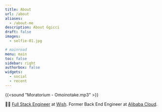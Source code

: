 ```yaml
---
title: About
url: /about
aliases:
  - /about-me
description: About Ggicci
draft: false
images:
  - selfie-01.jpg

# mainroad
menu: main
toc: false
sidebar: right
authorbox: false
widgets:
  - social
  - recent
---
```


{{<sound "Moratorium - Omoinotake.mp3" >}}

:man_technologist: [Full Stack Engineer](https://stackshare.io/ggicci/my-full-stack) at [Wish](https://www.wish.com). Former Back End Engineer at [Alibaba Cloud](https://www.aliyun.com).

<!-- <p>
<a frameborder="0" data-theme="light" data-layers="1,3,2,4" data-stack-embed="true" href="https://embed.stackshare.io/stacks/embed/04df3d6bf689d665e918d9e25a45e0"></a><script async src="https://cdn1.stackshare.io/javascripts/client-code.js" charset="utf-8"></script>
</p> -->
